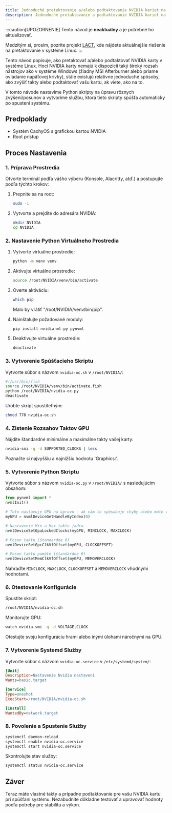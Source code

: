 ```yaml
---
title: Jednoduché pretaktovanie a/alebo podtaktovanie NVIDIA kariet na CachyOS
description: Jednoduché pretaktovanie a podtaktovanie NVIDIA kariet na Waylande
---
```


:::caution[UPOZORNENIE]
Tento návod je **neaktuálny** a je potrebné ho aktualizovať.

Medzitým si, prosím, pozrite projekt [LACT](https://github.com/ilya-zlobintsev/LACT), kde nájdete aktuálnejšie riešenie na pretaktovanie v systéme Linux.
:::

Tento návod popisuje, ako pretaktovať a/alebo podtaktovať NVIDIA karty v systéme Linux. Hoci NVIDIA karty nemajú k dispozícii taký široký rozsah nástrojov ako v systéme Windows (žiadny MSI Afterburner alebo priame ovládanie napäťovej krivky), stále existujú relatívne jednoduché spôsoby, ako zvýšiť takty alebo podtaktovať vašu kartu, ak viete, ako na to.

V tomto návode nastavíme Python skripty na úpravu rôznych zvýšení/posunov a vytvoríme službu, ktorá tieto skripty spúšťa automaticky po spustení systému.

## Predpoklady

- Systém CachyOS s grafickou kartou NVIDIA
- Root prístup

## Proces Nastavenia

### 1. Príprava Prostredia

Otvorte terminál podľa vášho výberu (Konsole, Alacritty, atď.) a postupujte podľa týchto krokov:

1. Prepnite sa na root:
   ```sh
   sudo -i
   ```

2. Vytvorte a prejdite do adresára NVIDIA:
   ```sh
   mkdir NVIDIA
   cd NVIDIA
   ```

### 2. Nastavenie Python Virtuálneho Prostredia

1. Vytvorte virtuálne prostredie:
   ```sh
   python -m venv venv
   ```

2. Aktivujte virtuálne prostredie:
   ```sh
   source /root/NVIDIA/venv/bin/activate
   ```

3. Overte aktiváciu:
   ```sh
   which pip
   ```
   Malo by vrátiť "/root/NVIDIA/venv/bin/pip".

4. Nainštalujte požadované moduly:
   ```sh
   pip install nvidia-ml-py pynvml
   ```

5. Deaktivujte virtuálne prostredie:
   ```sh
   deactivate
   ```

### 3. Vytvorenie Spúšťacieho Skriptu

Vytvorte súbor s názvom `nvidia-oc.sh` v `/root/NVIDIA/`:

```bash
#!/usr/bin/fish
source /root/NVIDIA/venv/bin/activate.fish
python /root/NVIDIA/nvidia-oc.py
deactivate
```

Urobte skript spustiteľným:
```sh
chmod 770 nvidia-oc.sh
```

### 4. Zistenie Rozsahov Taktov GPU

Nájdite štandardné minimálne a maximálne takty vašej karty:

```sh
nvidia-smi -q -d SUPPORTED_CLOCKS | less
```

Poznačte si najvyššiu a najnižšiu hodnotu 'Graphics:'.

### 5. Vytvorenie Python Skriptu

Vytvorte súbor s názvom `nvidia-oc.py` v `/root/NVIDIA/` s nasledujúcim obsahom:

```python
from pynvml import *
nvmlInit()

# Toto nastavuje GPU na úpravu - ak vám to spôsobuje chyby alebo máte viacero GPU, nastavte na 1 alebo skúste iné hodnoty.
myGPU = nvmlDeviceGetHandleByIndex(0)

# Nastavenie Min a Max taktu jadra
nvmlDeviceSetGpuLockedClocks(myGPU, MINCLOCK, MAXCLOCK)

# Posun taktu (štandardne 0)
nvmlDeviceSetGpcClkVfOffset(myGPU, CLOCKOFFSET)

# Posun taktu pamäte (štandardne 0)
nvmlDeviceSetMemClkVfOffset(myGPU, MEMOVERCLOCK)
```

Nahraďte `MINCLOCK`, `MAXCLOCK`, `CLOCKOFFSET` a `MEMOVERCLOCK` vhodnými hodnotami.

### 6. Otestovanie Konfigurácie

Spustite skript:
```sh
/root/NVIDIA/nvidia-oc.sh
```

Monitorujte GPU:
```sh
watch nvidia-smi -q -d VOLTAGE,CLOCK
```

Otestujte svoju konfiguráciu hrami alebo inými úlohami náročnými na GPU.

### 7. Vytvorenie Systemd Služby

Vytvorte súbor s názvom `nvidia-oc.service` v `/etc/systemd/system/`:

```ini
[Unit]
Description=Nastavenie Nvidia nastavení
Wants=basic.target

[Service]
Type=oneshot
ExecStart=/root/NVIDIA/nvidia-oc.sh

[Install]
WantedBy=network.target
```

### 8. Povolenie a Spustenie Služby

```sh
systemctl daemon-reload
systemctl enable nvidia-oc.service
systemctl start nvidia-oc.service
```

Skontrolujte stav služby:
```sh
systemctl status nvidia-oc.service
```

## Záver

Teraz máte vlastné takty a prípadne podtaktovanie pre vašu NVIDIA kartu pri spúšťaní systému. Nezabudnite dôkladne testovať a upravovať hodnoty podľa potreby pre stabilitu a výkon.
